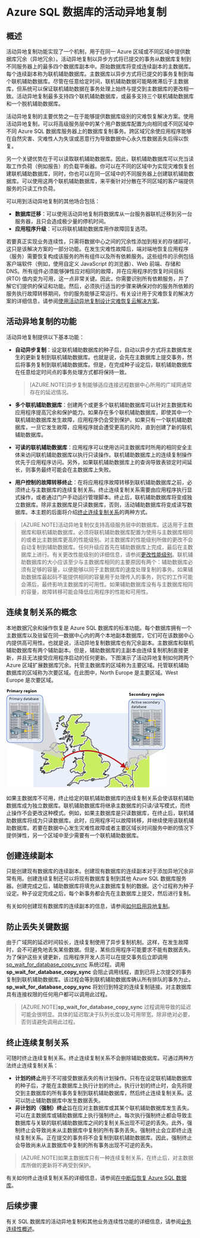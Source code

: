 <properties
	pageTitle="Azure SQL 数据库的活动异地复制"
	description="本主题介绍 SQL 数据库的活动异地复制及其用法。"
	services="sql-database"
	documentationCenter="na"
	authors="rothja"
	manager="jeffreyg"
	editor="monicar" />


<tags
	ms.service="sql-database"
	ms.date="10/21/2015"
	wacn.date="12/22/2015" />

# Azure SQL 数据库的活动异地复制

## 概述
活动异地复制功能实现了一个机制，用于在同一 Azure 区域或不同区域中提供数据库冗余（异地冗余）。活动异地复制以异步方式将已提交的事务从数据库复制到不同服务器上的最多四个数据库副本中。原始数据库将变成连续副本的主数据库。每个连续副本称为联机辅助数据库。主数据库以异步方式将已提交的事务复制到每个联机辅助数据库。尽管在任意给定时间，联机辅助数据可能略微滞后于主数据库，但系统可以保证联机辅助数据在事务处理上始终与提交到主数据库的更改相一致。活动异地复制最多支持四个联机辅助数据库，或最多支持三个联机辅助数据库和一个脱机辅助数据库。

活动异地复制的主要优势之一在于能够提供数据库级别的灾难恢复解决方案。使用活动异地复制，可以将高级服务层中的某个用户数据库配置为向相同或不同区域中不同 Azure SQL 数据库服务器上的数据库复制事务。跨区域冗余使应用程序能够在自然灾害、灾难性人为失误或恶意行为导致数据中心永久性数据丢失后得以恢复。

另一个关键优势在于可以读取联机辅助数据库。因此，联机辅助数据库可以充当读取工作负荷（例如报告）的负载平衡器。你可以在不同的区域中为实现灾难恢复创建联机辅助数据库，同时，你也可以在同一区域中的不同服务器上创建联机辅助数据库。可以使用这两个联机辅助数据库，来平衡针对分散在不同区域的客户端提供服务的只读工作负荷。

可以用到活动异地复制的其他场合包括：

- **数据库迁移**：可以使用活动异地复制将数据库从一台服务器联机迁移到另一台服务器，且只会造成极少量的停机时间。
- **应用程序升级**：可以将联机辅助数据库用作故障回复选项。

若要真正实现业务连续性，只需将数据中心之间的冗余性添加到相关的存储即可，这只是该解决方案的一部分功能。在发生灾难性故障后，端对端地恢复应用程序（服务）需要恢复构成该服务的所有组件以及所有依赖服务。这些组件的示例包括客户端软件（例如，使用自定义 JavaScript 的浏览器）、Web 前端、存储和 DNS。所有组件必须能够弹性应对相同的故障，并在应用程序的恢复时间目标 (RTO) 值内变为可用，这一点非常关键。因此，你需要识别所有依赖服务，并了解它们提供的保证和功能。然后，必须执行适当的步骤来确保对你的服务所依赖的服务执行故障转移期间，你的服务能够正常运行。有关设计用于灾难恢复的解决方案的详细信息，请参阅[使用活动异地复制设计灾难恢复云解决方案](/documentation/articles/sql-database-designing-cloud-solutions-for-disaster-recover)。

## 活动异地复制的功能
活动异地复制提供以下基本功能：

- **自动异步复制**：设定联机辅助数据库的种子后，自动以异步方式将主数据库发生的更新复制到联机辅助数据库。也就是说，会先在主数据库上提交事务，然后将事务复制到联机辅助数据库。但是，在完成种子设定后，联机辅助数据库在任意给定时间点的事务处理方式都将保持一致。
	>[AZURE.NOTE]异步复制能够适应连接远程数据中心所用的广域网通常存在的延迟情况。

- **多个联机辅助数据库**：创建两个或更多个联机辅助数据库可以针对主数据库和应用程序提高冗余和保护能力。如果存在多个联机辅助数据库，即使其中一个联机辅助数据库发生故障，应用程序仍会受到保护。如果只有一个联机辅助数据库，一旦它发生故障，应用程序就会遭受更高的风险，直到创建了新的联机辅助数据库。

- **可读的联机辅助数据库**：应用程序可以使用访问主数据库时所用的相同安全主体来访问联机辅助数据库以执行只读操作。联机辅助数据库上的连续复制操作优先于应用程序访问。另外，如果联机辅助数据库上的查询导致表锁定时间延长，则事务最终可能会在主数据库上失败。

- **用户控制的故障转移终止**：在将应用程序故障转移到联机辅助数据库之前，必须终止与主数据库的连续复制关系。终止连续复制关系需要由应用程序执行显式操作，或者通过门户手动运行管理脚本。终止后，联机辅助数据库将变成独立数据库。除非主数据库是只读数据库，否则，活动辅助数据库将变成读写数据库。本主题的后面将介绍[终止连续复制关系](/documentation/articles/#termination-of-a-continuous-copy-relationship)的两种方式。

>[AZURE.NOTE]活动异地复制仅支持高级服务层中的数据库。这适用于主数据库和联机辅助数据库。必须将联机辅助数据库配置为使用与主数据库相同的或者比主数据库更高的性能级别。对主数据库的性能级别所做的更改不会自动复制到辅助数据库。任何升级应首先在辅助数据库上完成，最后在主数据库上进行。有关更改性能级别的详细信息，请参阅[更改性能级别](sql-database-scale-up)。联机辅助数据库的大小应该至少与主数据库相同的主要原因有两个：辅助数据库必须有足够的容量，以便能够以同于主数据库的速度处理复制的事务。如果辅助数据库最起码不能提供相同的容量用于处理传入的事务，则它的工作可能会滞后，最终影响主数据库的可用性。如果辅助数据库没有与主数据库相同的容量，故障转移可能会降低应用程序的性能和可用性。

## 连续复制关系的概念
本地数据冗余和操作恢复是 Azure SQL 数据库的标准功能。每个数据库拥有一个主数据库以及驻留在同一数据中心内的两个本地副本数据库，它们可在该数据中心内提供高可用性。也就是说，活动异地复制数据库也有冗余副本。主数据库和联机辅助数据库有两个辅助副本。但是，辅助数据库的主副本由连续复制机制直接更新，并且无法接受应用程序启动的任何更新。下图演示了活动异地复制如何跨两个 Azure 区域扩展数据库冗余。托管主数据库的区域称为主要区域。托管联机辅助数据库的区域称为次要区域。在此图中，North Europe 是主要区域。West Europe 是次要区域。

![连续复制关系](./media/sql-database-active-geo-replication/continuous-copy-relationships.gif)

如果主数据库不可用，终止给定的联机辅助数据库的连续复制关系会使该联机辅助数据库成为独立数据库。联机辅助数据库将继承主数据库的只读/读写模式，而终止操作不会更改这种模式。例如，如果主数据库是只读数据库，在终止后，联机辅助数据库将成为只读数据库。此时，应用程序可以故障转移，并继续使用该联机辅助数据库。若要在数据中心发生灾难性故障或者主要区域长时间服务中断的情况下提供弹性，另一个区域中至少需要有一个联机辅助数据库。

## 创建连续副本
只能创建现有数据库的连续副本。创建现有数据库的连续副本对于添加异地冗余非常有用。创建连续复制还可以将现有数据库复制到其他 Azure SQL 数据库服务器。创建完成之后，辅助数据库将填充从主数据库复制的数据。这个过程称为种子设定。种子设定完成之后，每个新事务都会先在主数据库上提交，然后进行复制。

有关如何创建现有数据库的连续副本的信息，请参阅[如何启用异地复制](/documentation/articles/sql-database-business-continuity-design#how-to-enable-geo-replication)。

## 防止丢失关键数据
由于广域网的延迟时间较长，连续复制使用了异步复制机制。这样，在发生故障时，会不可避免地丢失某些数据。但是，某些应用程序可能要求不能有数据丢失。为了保护这些关键更新，应用程序开发人员可以在提交事务后立即调用 [sp\_wait\_for\_database\_copy\_sync](https://msdn.microsoft.com/zh-cn/library/dn467644.aspx) 系统过程。调用 **sp\_wait\_for\_database\_copy\_sync** 会阻止调用线程，直到已将上次提交的事务复制到联机辅助数据库。该过程会等到联机辅助数据库确认所有排队的事务为止。**sp\_wait\_for\_database\_copy\_sync** 将划归到特定的连续复制链接。对主数据库具有连接权限的任何用户都可以调用此过程。

>[AZURE.NOTE]**sp\_wait\_for\_database\_copy\_sync** 过程调用导致的延迟可能会很明显。具体的延迟取决于队列长度以及可用带宽。除非绝对必要，否则请避免调用此过程。

## 终止连续复制关系
可随时终止连续复制关系。终止连续复制关系不会删除辅助数据库。可通过两种方法终止连续复制关系：

- **计划的终止**用于不可接受数据丢失的有计划操作。只有在设定联机辅助数据库的种子后，才能在主数据库上执行计划的终止。执行计划的终止时，会先将提交到主数据库的所有事务复制到联机辅助数据库，然后终止连续复制关系。这可以防止辅助数据库中发生数据丢失。
- **非计划的（强制）终止**旨在应对主数据库或其某个联机辅助数据库发生丢失。可以在主数据库或辅助数据库上执行强制终止。每次执行强制终止都会导致主数据库与关联的联机辅助数据库之间的复制关系出现不可逆的丢失。此外，强制终止会导致尚未从主数据库中复制的所有事务丢失。强制终止会立即终止连续复制关系。正在提交的事务将不会复制到联机辅助数据库。因此，强制终止会导致尚未从主数据库中复制的所有事务出现不可逆的丢失。

>[AZURE.NOTE]如果主数据库只有一种连续复制关系，在终止后，对主数据库所做的更新将不再受到保护。

有关如何终止连续复制关系的详细信息，请参阅[在中断后恢复 Azure SQL 数据库](/documentation/articles/sql-database-disaster-recovery)。

## 后续步骤
有关 SQL 数据库的活动异地复制和其他业务连续性功能的详细信息，请参阅[业务连续性概述](/documentation/articles/sql-database-business-continuity)。

<!---HONumber=Mooncake_1207_2015-->